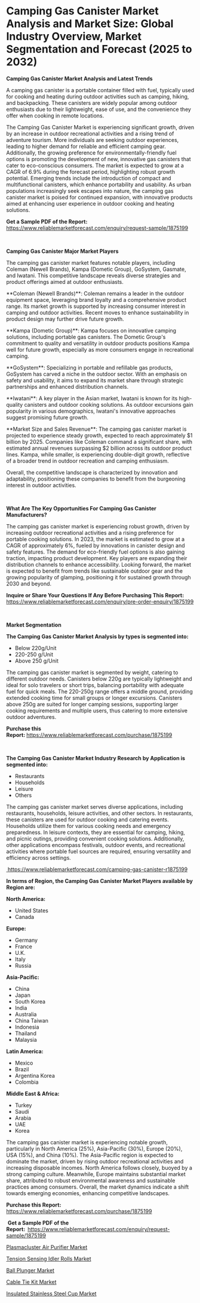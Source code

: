 <p><h1>Camping Gas Canister Market Analysis and Market Size: Global Industry Overview, Market Segmentation and Forecast (2025 to 2032)</h1></p><p><strong>Camping Gas Canister Market Analysis and Latest Trends</strong></p>
<p><p>A camping gas canister is a portable container filled with fuel, typically used for cooking and heating during outdoor activities such as camping, hiking, and backpacking. These canisters are widely popular among outdoor enthusiasts due to their lightweight, ease of use, and the convenience they offer when cooking in remote locations. </p><p>The Camping Gas Canister Market is experiencing significant growth, driven by an increase in outdoor recreational activities and a rising trend of adventure tourism. More individuals are seeking outdoor experiences, leading to higher demand for reliable and efficient camping gear. Additionally, the growing preference for environmentally-friendly fuel options is promoting the development of new, innovative gas canisters that cater to eco-conscious consumers. The market is expected to grow at a CAGR of 6.9% during the forecast period, highlighting robust growth potential. Emerging trends include the introduction of compact and multifunctional canisters, which enhance portability and usability. As urban populations increasingly seek escapes into nature, the camping gas canister market is poised for continued expansion, with innovative products aimed at enhancing user experience in outdoor cooking and heating solutions.</p></p>
<p><strong>Get a Sample PDF of the Report:&nbsp;</strong> <a href="https://www.reliablemarketforecast.com/enquiry/request-sample/1875199?utm_campaign=1875&utm_medium=2&utm_source=Github&utm_content=ia&utm_term=05042025&utm_id=camping-gas-canister">https://www.reliablemarketforecast.com/enquiry/request-sample/1875199</a></p>
<p>&nbsp;</p>
<p><strong>Camping Gas Canister Major Market Players</strong></p>
<p><p>The camping gas canister market features notable players, including Coleman (Newell Brands), Kampa (Dometic Group), GoSystem, Gasmate, and Iwatani. This competitive landscape reveals diverse strategies and product offerings aimed at outdoor enthusiasts.</p><p>**Coleman (Newell Brands)**: Coleman remains a leader in the outdoor equipment space, leveraging brand loyalty and a comprehensive product range. Its market growth is supported by increasing consumer interest in camping and outdoor activities. Recent moves to enhance sustainability in product design may further drive future growth.</p><p>**Kampa (Dometic Group)**: Kampa focuses on innovative camping solutions, including portable gas canisters. The Dometic Group's commitment to quality and versatility in outdoor products positions Kampa well for future growth, especially as more consumers engage in recreational camping.</p><p>**GoSystem**: Specializing in portable and refillable gas products, GoSystem has carved a niche in the outdoor sector. With an emphasis on safety and usability, it aims to expand its market share through strategic partnerships and enhanced distribution channels.</p><p>**Iwatani**: A key player in the Asian market, Iwatani is known for its high-quality canisters and outdoor cooking solutions. As outdoor excursions gain popularity in various demographics, Iwatani's innovative approaches suggest promising future growth.</p><p>**Market Size and Sales Revenue**: The camping gas canister market is projected to experience steady growth, expected to reach approximately $1 billion by 2025. Companies like Coleman command a significant share, with estimated annual revenues surpassing $2 billion across its outdoor product lines. Kampa, while smaller, is experiencing double-digit growth, reflective of a broader trend in outdoor recreation and camping enthusiasm.</p><p>Overall, the competitive landscape is characterized by innovation and adaptability, positioning these companies to benefit from the burgeoning interest in outdoor activities.</p></p>
<p>&nbsp;</p>
<p><strong>What Are The Key Opportunities For Camping Gas Canister Manufacturers?</strong></p>
<p><p>The camping gas canister market is experiencing robust growth, driven by increasing outdoor recreational activities and a rising preference for portable cooking solutions. In 2023, the market is estimated to grow at a CAGR of approximately 6%, fueled by innovations in canister design and safety features. The demand for eco-friendly fuel options is also gaining traction, impacting product development. Key players are expanding their distribution channels to enhance accessibility. Looking forward, the market is expected to benefit from trends like sustainable outdoor gear and the growing popularity of glamping, positioning it for sustained growth through 2030 and beyond.</p></p>
<p><strong>Inquire or Share Your Questions If Any Before Purchasing This Report:</strong> <a href="https://www.reliablemarketforecast.com/enquiry/pre-order-enquiry/1875199?utm_campaign=1875&utm_medium=2&utm_source=Github&utm_content=ia&utm_term=05042025&utm_id=camping-gas-canister">https://www.reliablemarketforecast.com/enquiry/pre-order-enquiry/1875199</a></p>
<p>&nbsp;</p>
<p><strong>Market Segmentation</strong></p>
<p><strong>The Camping Gas Canister Market Analysis by types is segmented into:</strong></p>
<p><ul><li>Below 220g/Unit</li><li>220-250 g/Unit</li><li>Above 250 g/Unit</li></ul></p>
<p><p>The camping gas canister market is segmented by weight, catering to different outdoor needs. Canisters below 220g are typically lightweight and ideal for solo travelers or short trips, balancing portability with adequate fuel for quick meals. The 220-250g range offers a middle ground, providing extended cooking time for small groups or longer excursions. Canisters above 250g are suited for longer camping sessions, supporting larger cooking requirements and multiple users, thus catering to more extensive outdoor adventures.</p></p>
<p><strong>Purchase this Report:&nbsp;</strong><a href="https://www.reliablemarketforecast.com/purchase/1875199?utm_campaign=1875&utm_medium=2&utm_source=Github&utm_content=ia&utm_term=05042025&utm_id=camping-gas-canister">https://www.reliablemarketforecast.com/purchase/1875199</a></p>
<p>&nbsp;</p>
<p><strong>The Camping Gas Canister Market Industry Research by Application is segmented into:</strong></p>
<p><ul><li>Restaurants</li><li>Households</li><li>Leisure</li><li>Others</li></ul></p>
<p><p>The camping gas canister market serves diverse applications, including restaurants, households, leisure activities, and other sectors. In restaurants, these canisters are used for outdoor cooking and catering events. Households utilize them for various cooking needs and emergency preparedness. In leisure contexts, they are essential for camping, hiking, and picnic outings, providing convenient cooking solutions. Additionally, other applications encompass festivals, outdoor events, and recreational activities where portable fuel sources are required, ensuring versatility and efficiency across settings.</p></p>
<p><a href="https://www.reliablemarketforecast.com/camping-gas-canister-r1875199?utm_campaign=1875&utm_medium=2&utm_source=Github&utm_content=ia&utm_term=05042025&utm_id=camping-gas-canister">&nbsp;https://www.reliablemarketforecast.com/camping-gas-canister-r1875199</a></p>
<p><strong>In terms of Region, the Camping Gas Canister Market Players available by Region are:</strong></p>
<p>
    <p> <strong> North America: </strong>
        <ul>
            <li>United States</li>
            <li>Canada</li>
        </ul>
        </p> 
    <p> <strong> Europe: </strong>
        <ul>
            <li>Germany</li>
            <li>France</li>
            <li>U.K.</li>
            <li>Italy</li>
            <li>Russia</li>
        </ul>
        </p> 
    <p> <strong> Asia-Pacific: </strong>
        <ul>
            <li>China</li>
            <li>Japan</li>
            <li>South Korea</li>
            <li>India</li>
            <li>Australia</li>
            <li>China Taiwan</li>
            <li>Indonesia</li>
            <li>Thailand</li>
            <li>Malaysia</li>
        </ul>
        </p> 
    <p> <strong> Latin America: </strong>
        <ul>
            <li>Mexico</li>
            <li>Brazil</li>
            <li>Argentina Korea</li>
            <li>Colombia</li>
        </ul>
        </p> 
    <p> <strong> Middle East & Africa: </strong>
        <ul>
            <li>Turkey</li>
            <li>Saudi</li>
            <li>Arabia</li>
            <li>UAE</li>
            <li>Korea</li>
        </ul>
    </p>
    </p>
<p><p>The camping gas canister market is experiencing notable growth, particularly in North America (25%), Asia-Pacific (30%), Europe (20%), USA (15%), and China (10%). The Asia-Pacific region is expected to dominate the market, driven by rising outdoor recreational activities and increasing disposable incomes. North America follows closely, buoyed by a strong camping culture. Meanwhile, Europe maintains substantial market share, attributed to robust environmental awareness and sustainable practices among consumers. Overall, the market dynamics indicate a shift towards emerging economies, enhancing competitive landscapes.</p></p>
<p><strong>Purchase this Report: </strong><a href="https://www.reliablemarketforecast.com/purchase/1875199?utm_campaign=1875&utm_medium=2&utm_source=Github&utm_content=ia&utm_term=05042025&utm_id=camping-gas-canister">https://www.reliablemarketforecast.com/purchase/1875199</a></p>
<p>&nbsp;<strong>Get a Sample PDF of the Report:&nbsp;&nbsp;</strong><a href="https://www.reliablemarketforecast.com/enquiry/request-sample/1875199?utm_campaign=1875&utm_medium=2&utm_source=Github&utm_content=ia&utm_term=05042025&utm_id=camping-gas-canister">https://www.reliablemarketforecast.com/enquiry/request-sample/1875199</a></p>
<p><strong></strong></p>
<p><p><a href="https://github.com/rentzszaszjn/Market-Research-Report-List-1/blob/main/plasmacluster-air-purifier-market.md?utm_campaign=1875&utm_medium=2&utm_source=Github&utm_content=ia&utm_term=05042025&utm_id=camping-gas-canister">Plasmacluster Air Purifier Market</a></p><p><a href="https://github.com/sitarzerpa3d/Market-Research-Report-List-1/blob/main/tension-sensing-idler-rolls-market.md?utm_campaign=1875&utm_medium=2&utm_source=Github&utm_content=ia&utm_term=05042025&utm_id=camping-gas-canister">Tension Sensing Idler Rolls Market</a></p><p><a href="https://github.com/perbetpereir/Market-Research-Report-List-1/blob/main/ball-plunger-market.md?utm_campaign=1875&utm_medium=2&utm_source=Github&utm_content=ia&utm_term=05042025&utm_id=camping-gas-canister">Ball Plunger Market</a></p><p><a href="https://github.com/ziringebrur1/Market-Research-Report-List-1/blob/main/cable-tie-kit-market.md?utm_campaign=1875&utm_medium=2&utm_source=Github&utm_content=ia&utm_term=05042025&utm_id=camping-gas-canister">Cable Tie Kit Market</a></p><p><a href="https://github.com/kevoncesya4j/Market-Research-Report-List-1/blob/main/insulated-stainless-steel-cup-market.md?utm_campaign=1875&utm_medium=2&utm_source=Github&utm_content=ia&utm_term=05042025&utm_id=camping-gas-canister">Insulated Stainless Steel Cup Market</a></p></p>